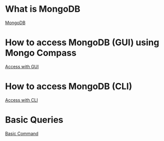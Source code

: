 # What is MongoDB
[MongoDB](https://en.wikipedia.org/wiki/MongoDB)

# How to access MongoDB (GUI) using Mongo Compass
[Access with GUI](https://docs.mongodb.com/compass/master/connect/)

# How to access MongoDB (CLI)
[Access with CLI](https://docs.mongodb.com/manual/mongo/)

# Basic Queries
[Basic Command](https://www.educba.com/mongodb-commands/)